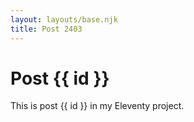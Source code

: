 ```yaml
---
layout: layouts/base.njk
title: Post 2403
---
```


# Post {{ id }}

This is post {{ id }} in my Eleventy project.
